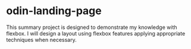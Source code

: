 # odin-landing-page

This summary project is designed to demonstrate my knowledge with flexbox. I will design a layout using flexbox features applying appropriate techniques when necessary. 